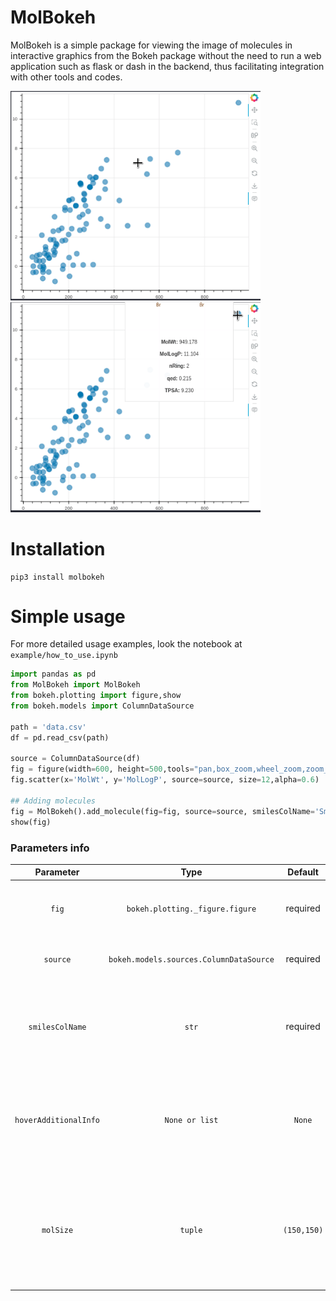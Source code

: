 # MolBokeh
MolBokeh is a simple package for viewing the image of molecules in interactive graphics from the Bokeh package without the need to run a web application such as flask or dash in the backend, thus facilitating integration with other tools and codes.

<img src="https://github.com/jeffrichardchemistry/molbokeh/blob/dev/example/content/molbokehview1.gif" width="400"/> <img src="https://github.com/jeffrichardchemistry/molbokeh/blob/dev/example/content/molbokehview2.gif" width="400"/>

# Installation

```
pip3 install molbokeh
```


# Simple usage

For more detailed usage examples, look the notebook at `example/how_to_use.ipynb`

```python
import pandas as pd
from MolBokeh import MolBokeh
from bokeh.plotting import figure,show
from bokeh.models import ColumnDataSource

path = 'data.csv'
df = pd.read_csv(path)

source = ColumnDataSource(df)
fig = figure(width=600, height=500,tools="pan,box_zoom,wheel_zoom,zoom_in,zoom_out,reset,save,hover")
fig.scatter(x='MolWt', y='MolLogP', source=source, size=12,alpha=0.6)

## Adding molecules
fig = MolBokeh().add_molecule(fig=fig, source=source, smilesColName='Smiles_canon', hoverAdditionalInfo=['MolWt','MolLogP','nRing','qed','TPSA'], molSize=(100,100))
show(fig)

```



### Parameters info

|     **Parameter**     |                **Type**                 | **Default** | **Description**                                              |
| :-------------------: | :-------------------------------------: | :---------: | :----------------------------------------------------------- |
|         `fig`         |     `bokeh.plotting._figure.figure`     |  required   | Bokeh plot object created from `source(df)`                  |
|       `source`        | `bokeh.models.sources.ColumnDataSource` |  required   | Bokeh data type used to plot initial chart.                  |
|    `smilesColName`    |                  `str`                  |  required   | Smiles column name in dataframe used to create source object |
| `hoverAdditionalInfo` |             `None or list`              |   `None`    | List of column names (variables) to be shown within the graphs hover. |
|       `molSize`       |                 `tuple`                 | `(150,150)` | Size of the image of the molecule to be shown within the hover, also changes the size of the hover frame |







